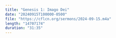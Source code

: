 ```yaml
---
title: "Genesis 1: Imago Dei"
date: "20240915T100000-0500"
file: "https://cflcn.org/sermons/2024-09-15.m4a"
length: "14707174"
duration: "31:35"
---
```

